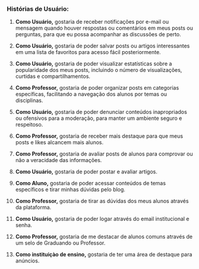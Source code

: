 ### Histórias de Usuário:

1. **Como Usuário,** gostaria de receber notificações por e-mail ou mensagem quando houver respostas ou comentários em meus posts ou perguntas, para que eu possa acompanhar as discussões de perto.

2. **Como Usuário,** gostaria de poder salvar posts ou artigos interessantes em uma lista de favoritos para acesso fácil posteriormente.

3. **Como Usuário,** gostaria de poder visualizar estatísticas sobre a popularidade dos meus posts, incluindo o número de visualizações, curtidas e compartilhamentos.

4. **Como Professor,** gostaria de poder organizar posts em categorias específicas, facilitando a navegação dos alunos por temas ou disciplinas.

5. **Como Usuário,** gostaria de poder denunciar conteúdos inapropriados ou ofensivos para a moderação, para manter um ambiente seguro e respeitoso.

6. **Como Professor,** gostaria de receber mais destaque para que meus posts e likes alcancem mais alunos.

7. **Como Professor,** gostaria de avaliar posts de alunos para comprovar ou não a veracidade das informações.

8. **Como Usuário,** gostaria de poder postar e avaliar artigos.

9. **Como Aluno,** gostaria de poder acessar conteúdos de temas específicos e tirar minhas dúvidas pelo blog.

10. **Como Professor,** gostaria de tirar as dúvidas dos meus alunos através da plataforma.

11. **Como Usuário,** gostaria de poder logar através do email institucional e senha.

12. **Como Professor,** gostaria de me destacar de alunos comuns através de um selo de Graduando ou Professor.

13. **Como instituiçào de ensino,** gostaria de ter uma área de destaque para anúncios.
